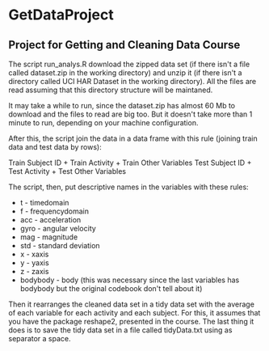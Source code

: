 GetDataProject
==============

Project for Getting and Cleaning Data Course
--------------------------------------------

The script run_analys.R download the zipped data set (if there isn't a file called dataset.zip in the working directory) and unzip it (if there isn't a directory called UCI HAR Dataset in the working directory). All the files are read assuming that this directory structure will be maintaned.

It may take a while to run, since the dataset.zip has almost 60 Mb to download and the files to read are big too. But it doesn't take more than 1 minute to run, depending on your machine configuration.

After this, the script join the data in a data frame with this rule (joining train data and test data by rows):

Train Subject ID + Train Activity + Train Other Variables
Test Subject ID + Test Activity + Test Other Variables

The script, then, put descriptive names in the variables with these rules:

* t - timedomain
* f - frequencydomain
* acc - acceleration
* gyro - angular velocity
* mag - magnitude
* std - standard deviation
* x - xaxis
* y - yaxis
* z - zaxis
* bodybody - body (this was necessary since the last variables has bodybody but the original codebook don't tell about it)

Then it rearranges the cleaned data set in a tidy data set with the average of each variable for each activity and each subject. For this, it assumes that you have the package reshape2, presented in the course. The last thing it does is to save the tidy data set in a file called tidyData.txt using as separator a space.
